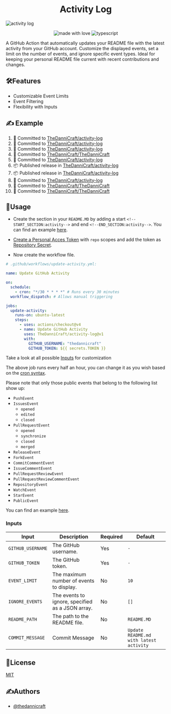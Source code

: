 <h1 align="center" id="title">Activity Log</h1>

![activity log](https://socialify.git.ci/TheDanniCraft/activity-log/image?forks=1&issues=1&language=1&logo=https%3A%2F%2Favatars.githubusercontent.com%2Fu%2F66677362&name=1&owner=1&pattern=Solid&pulls=1&stargazers=1&theme=Auto)

<p align="center">
    <img src="https://img.shields.io/badge/Made%20with%20Love%E2%9D%A4%EF%B8%8F-black?style=for-the-badge" alt="made with love">
    <img src="https://img.shields.io/badge/Node:JS-node?style=for-the-badge&amp;logo=nodedotjs&amp;logoColor=white&amp;color=%235FA04E" alt="typescript">
</p>

A GitHub Action that automatically updates your README file with the latest activity from your GitHub account. Customize the displayed events, set a limit on the number of events, and ignore specific event types. Ideal for keeping your personal README file current with recent contributions and changes.

## 🛠️Features

- Customizable Event Limits
- Event Filtering
- Flexibility with Inputs

## ✍️ Example

<!--START_SECTION:activity-->
1. 📝 Committed to [TheDanniCraft/activity-log](https://github.com/TheDanniCraft/activity-log/commit/b5c32c715fec2403c2357b9b3026276fbf182b35)
2. 📝 Committed to [TheDanniCraft/activity-log](https://github.com/TheDanniCraft/activity-log/commit/60d37c1cff51c8a615a8e283a85b6c3a4ffb0a5b)
3. 📝 Committed to [TheDanniCraft/activity-log](https://github.com/TheDanniCraft/activity-log/commit/dffd2788036d2449ea21d0cb2eaef6a1279b17f4)
4. 📝 Committed to [TheDanniCraft/TheDanniCraft](https://github.com/TheDanniCraft/TheDanniCraft/commit/1a108b9625626e6fc2f1e912ceef6b5be91cec61)
5. 📝 Committed to [TheDanniCraft/activity-log](https://github.com/TheDanniCraft/activity-log/commit/c22782999138a7fbde7bd718889446ae235a978a)
6. 📦 Published release in [TheDanniCraft/activity-log](https://github.com/TheDanniCraft/activity-log)
7. 📦 Published release in [TheDanniCraft/activity-log](https://github.com/TheDanniCraft/activity-log)
8. 📝 Committed to [TheDanniCraft/activity-log](https://github.com/TheDanniCraft/activity-log/commit/790f6f1dcad5c8495cd530a2e5688c9ef1b4e2c7)
9. 📝 Committed to [TheDanniCraft/TheDanniCraft](https://github.com/TheDanniCraft/TheDanniCraft/commit/5fc27317944a0bca84ffde69e121b20579f20ddd)
10. 📝 Committed to [TheDanniCraft/TheDanniCraft](https://github.com/TheDanniCraft/TheDanniCraft/commit/e3b377ae1ab246218d75a56457eccfbbebfcb496)
<!--END_SECTION:activity-->

## 📖Usage

- Create the section in your `README.MD` by adding a start `<!--START_SECTION:activity-->`  and end `<!--END_SECTION:activity-->`. You can find  an example [here](https://github.com/TheDanniCraft/activity-log/blob/aa249f7e4890d1c08ca7888f8483895a0d922c14/README.MD?plain=1#L20-L21).

- [Create a Personal Acces Token](https://github.com/settings/tokens) with `repo` scopes and add the token as [Repository  Secret](https://docs.github.com/en/actions/security-guides/using-secrets-in-github-actions).

- Now create the workflow file.

```yml
# .github/workflows/update-activity.yml:

name: Update GitHub Activity

on:
  schedule:
    - cron: "*/30 * * * *" # Runs every 30 minutes
  workflow_dispatch: # Allows manual triggering

jobs:
  update-activity:
    runs-on: ubuntu-latest
    steps:
      - uses: actions/checkout@v4
      - name: Update GitHub Activity
        uses: TheDanniCraft/activity-log@v1
        with:
          GITHUB_USERNAME: "thedannicraft"
          GITHUB_TOKEN: ${{ secrets.TOKEN }}
```

Take a look at all possible [Inputs](#inputs) for customization

The above job runs every half an hour, you can change it as you wish based on the [cron syntax](https://crontab.guru).

Please note that only those public events that belong to the following list show up:

- `PushEvent`
- `IssuesEvent`
  - `opened`
  - `edited`
  - `closed`
- `PullRequestEvent`
  - `opened`
  - `synchronize`
  - `closed`
  - `merged`
- `ReleaseEvent`
- `ForkEvent`
- `CommitCommentEvent`
- `IssueCommentEvent`
- `PullRequestReviewEvent`
- `PullRequestReviewCommentEvent`
- `RepositoryEvent`
- `WatchEvent`
- `StarEvent`
- `PublicEvent`

You can find an example [here](https://github.com/TheDanniCraft/activity-log/blob/master/.github/workflows/update-activity.yml).

### Inputs

| **Input**         | **Description**                                              | **Required** | **Default**                             |
|-------------------|--------------------------------------------------------------|--------------|-----------------------------------------|
| `GITHUB_USERNAME` | The GitHub username.                                         | Yes          | `-`                                     |
| `GITHUB_TOKEN`    | The GitHub token.                                            | Yes          | `-`                                     |
| `EVENT_LIMIT`     | The maximum number of events to display.                     | No           | `10`                                    |
| `IGNORE_EVENTS`   | The events to ignore, specified as a JSON array.             | No           | `[]`                                    |
| `README_PATH`     | The path to the README file.                                 | No           | `README.MD`                             |
| `COMMIT_MESSAGE`  | Commit Message                                               | No           | `Update README.md with latest activity` |

## 📜License

[MIT](https://choosealicense.com/licenses/mit/)

## ✍️Authors

- [@thedannicraft](https://www.github.com/thedannicraft)
